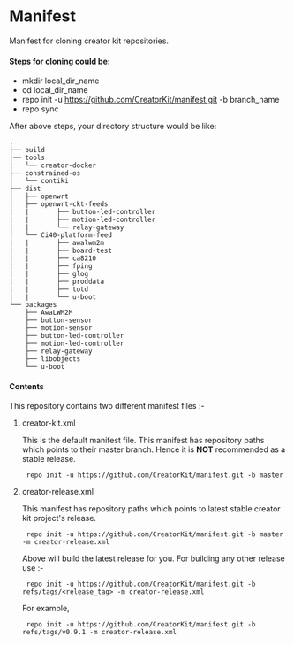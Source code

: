 # Manifest

Manifest for cloning creator kit repositories.

#### Steps for cloning could be:
- mkdir local_dir_name
- cd local_dir_name
- repo init -u https://github.com/CreatorKit/manifest.git -b branch_name
- repo sync

After above steps, your directory structure would be like:
```
.
├── build
|── tools
|   └── creator-docker
├── constrained-os
│   └── contiki
├── dist
│   ├── openwrt
│   ├── openwrt-ckt-feeds
|   |       ├── button-led-controller
|   |       ├── motion-led-controller
|   |       └── relay-gateway
│   └── Ci40-platform-feed
|   |       ├── awalwm2m
|   |       ├── board-test
|   |       ├── ca8210
|   |       ├── fping
|   |       ├── glog
|   |       ├── proddata
|   |       ├── totd
|   |       └── u-boot
└── packages
    ├── AwaLWM2M
    ├── button-sensor
    ├── motion-sensor
    ├── button-led-controller
    ├── motion-led-controller
    ├── relay-gateway
    ├── libobjects
    └── u-boot
```

#### Contents
This repository contains two different manifest files :-

1. creator-kit.xml

    This is the default manifest file. This manifest has repository paths which points to their master branch. Hence it is **NOT** recommended as a stable release.
    
        repo init -u https://github.com/CreatorKit/manifest.git -b master

2. creator-release.xml

    This manifest has repository paths which points to latest stable creator kit project's release.

        repo init -u https://github.com/CreatorKit/manifest.git -b master -m creator-release.xml
    
    Above will build the latest release for you. For building any other release use :-
    
        repo init -u https://github.com/CreatorKit/manifest.git -b refs/tags/<release_tag> -m creator-release.xml

    For example,

        repo init -u https://github.com/CreatorKit/manifest.git -b refs/tags/v0.9.1 -m creator-release.xml
